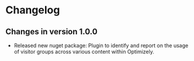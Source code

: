 # Changelog

## Changes in version 1.0.0
- Released new nuget package: Plugin to identify and report on the usage of visitor groups across various content within Optimizely.
